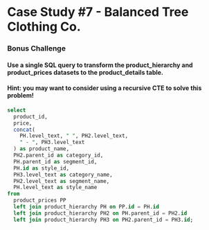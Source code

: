 # Case Study #7 - Balanced Tree Clothing Co.

### Bonus Challenge

#### Use a single SQL query to transform the product_hierarchy and product_prices datasets to the product_details table.
#### Hint: you may want to consider using a recursive CTE to solve this problem!

````sql
select 
  product_id, 
  price, 
  concat(
    PH.level_text, " ", PH2.level_text, 
    " - ", PH3.level_text
  ) as product_name, 
  PH2.parent_id as category_id, 
  PH.parent_id as segment_id, 
  PH.id as style_id, 
  PH3.level_text as category_name, 
  PH2.level_text as segment_name, 
  PH.level_text as style_name 
from 
  product_prices PP 
  left join product_hierarchy PH on PP.id = PH.id 
  left join product_hierarchy PH2 on PH.parent_id = PH2.id 
  left join product_hierarchy PH3 on PH2.parent_id = PH3.id;
````
